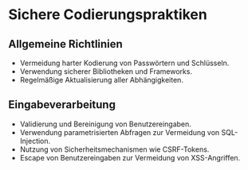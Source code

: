 # Sichere Codierungspraktiken

## Allgemeine Richtlinien
- Vermeidung harter Kodierung von Passwörtern und Schlüsseln.
- Verwendung sicherer Bibliotheken und Frameworks.
- Regelmäßige Aktualisierung aller Abhängigkeiten.

## Eingabeverarbeitung
- Validierung und Bereinigung von Benutzereingaben.
- Verwendung parametrisierten Abfragen zur Vermeidung von SQL-Injection.
- Nutzung von Sicherheitsmechanismen wie CSRF-Tokens.
- Escape von Benutzereingaben zur Vermeidung von XSS-Angriffen.
